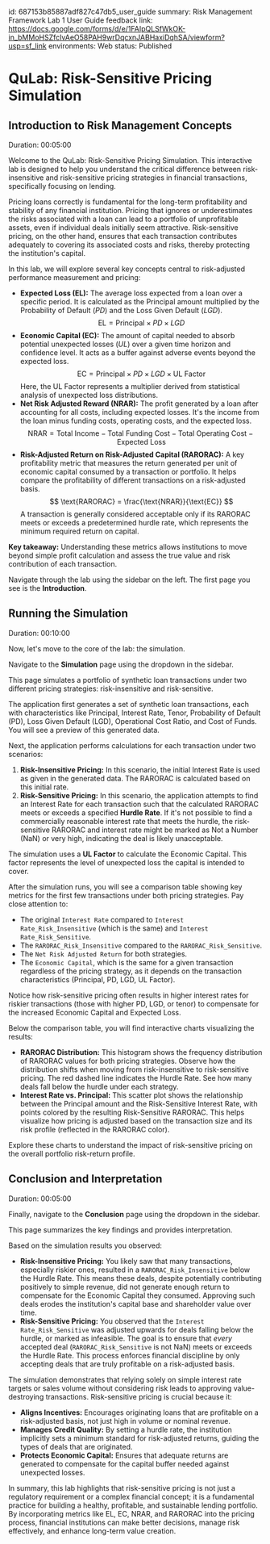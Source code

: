 id: 687153b85887adf827c47db5_user_guide
summary: Risk Management Framework Lab 1 User Guide
feedback link: https://docs.google.com/forms/d/e/1FAIpQLSfWkOK-in_bMMoHSZfcIvAeO58PAH9wrDqcxnJABHaxiDqhSA/viewform?usp=sf_link
environments: Web
status: Published
# QuLab: Risk-Sensitive Pricing Simulation

## Introduction to Risk Management Concepts
Duration: 00:05:00

Welcome to the QuLab: Risk-Sensitive Pricing Simulation. This interactive lab is designed to help you understand the critical difference between risk-insensitive and risk-sensitive pricing strategies in financial transactions, specifically focusing on lending.

Pricing loans correctly is fundamental for the long-term profitability and stability of any financial institution. Pricing that ignores or underestimates the risks associated with a loan can lead to a portfolio of unprofitable assets, even if individual deals initially seem attractive. Risk-sensitive pricing, on the other hand, ensures that each transaction contributes adequately to covering its associated costs and risks, thereby protecting the institution's capital.

In this lab, we will explore several key concepts central to risk-adjusted performance measurement and pricing:

*   **Expected Loss (EL):** The average loss expected from a loan over a specific period. It is calculated as the Principal amount multiplied by the Probability of Default ($PD$) and the Loss Given Default ($LGD$).
    $$ \text{EL} = \text{Principal} \times PD \times LGD $$
*   **Economic Capital (EC):** The amount of capital needed to absorb potential unexpected losses ($UL$) over a given time horizon and confidence level. It acts as a buffer against adverse events beyond the expected loss.
    $$ \text{EC} = \text{Principal} \times PD \times LGD \times \text{UL Factor} $$
    Here, the UL Factor represents a multiplier derived from statistical analysis of unexpected loss distributions.
*   **Net Risk Adjusted Reward (NRAR):** The profit generated by a loan after accounting for all costs, including expected losses. It's the income from the loan minus funding costs, operating costs, and the expected loss.
    $$ \text{NRAR} = \text{Total Income} - \text{Total Funding Cost} - \text{Total Operating Cost} - \text{Expected Loss} $$
*   **Risk-Adjusted Return on Risk-Adjusted Capital (RARORAC):** A key profitability metric that measures the return generated per unit of economic capital consumed by a transaction or portfolio. It helps compare the profitability of different transactions on a risk-adjusted basis.
    $$ \text{RARORAC} = \frac{\text{NRAR}}{\text{EC}} $$
    A transaction is generally considered acceptable only if its RARORAC meets or exceeds a predetermined hurdle rate, which represents the minimum required return on capital.

<aside class="positive">
<b>Key takeaway:</b> Understanding these metrics allows institutions to move beyond simple profit calculation and assess the true value and risk contribution of each transaction.
</aside>

Navigate through the lab using the sidebar on the left. The first page you see is the **Introduction**.

## Running the Simulation
Duration: 00:10:00

Now, let's move to the core of the lab: the simulation.

Navigate to the **Simulation** page using the dropdown in the sidebar.

This page simulates a portfolio of synthetic loan transactions under two different pricing strategies: risk-insensitive and risk-sensitive.

The application first generates a set of synthetic loan transactions, each with characteristics like Principal, Interest Rate, Tenor, Probability of Default (PD), Loss Given Default (LGD), Operational Cost Ratio, and Cost of Funds. You will see a preview of this generated data.

Next, the application performs calculations for each transaction under two scenarios:

1.  **Risk-Insensitive Pricing:** In this scenario, the initial Interest Rate is used as given in the generated data. The RARORAC is calculated based on this initial rate.
2.  **Risk-Sensitive Pricing:** In this scenario, the application attempts to find an Interest Rate for each transaction such that the calculated RARORAC meets or exceeds a specified **Hurdle Rate**. If it's not possible to find a commercially reasonable interest rate that meets the hurdle, the risk-sensitive RARORAC and interest rate might be marked as Not a Number (NaN) or very high, indicating the deal is likely unacceptable.

The simulation uses a **UL Factor** to calculate the Economic Capital. This factor represents the level of unexpected loss the capital is intended to cover.

After the simulation runs, you will see a comparison table showing key metrics for the first few transactions under both pricing strategies. Pay close attention to:

*   The original `Interest Rate` compared to `Interest Rate_Risk_Insensitive` (which is the same) and `Interest Rate_Risk_Sensitive`.
*   The `RARORAC_Risk_Insensitive` compared to the `RARORAC_Risk_Sensitive`.
*   The `Net Risk Adjusted Return` for both strategies.
*   The `Economic Capital`, which is the same for a given transaction regardless of the pricing strategy, as it depends on the transaction characteristics (Principal, PD, LGD, UL Factor).

<aside class="positive">
Notice how risk-sensitive pricing often results in higher interest rates for riskier transactions (those with higher PD, LGD, or tenor) to compensate for the increased Economic Capital and Expected Loss.
</aside>

Below the comparison table, you will find interactive charts visualizing the results:

*   **RARORAC Distribution:** This histogram shows the frequency distribution of RARORAC values for both pricing strategies. Observe how the distribution shifts when moving from risk-insensitive to risk-sensitive pricing. The red dashed line indicates the Hurdle Rate. See how many deals fall below the hurdle under each strategy.
*   **Interest Rate vs. Principal:** This scatter plot shows the relationship between the Principal amount and the Risk-Sensitive Interest Rate, with points colored by the resulting Risk-Sensitive RARORAC. This helps visualize how pricing is adjusted based on the transaction size and its risk profile (reflected in the RARORAC color).

Explore these charts to understand the impact of risk-sensitive pricing on the overall portfolio risk-return profile.

## Conclusion and Interpretation
Duration: 00:05:00

Finally, navigate to the **Conclusion** page using the dropdown in the sidebar.

This page summarizes the key findings and provides interpretation.

Based on the simulation results you observed:

*   **Risk-Insensitive Pricing:** You likely saw that many transactions, especially riskier ones, resulted in a `RARORAC_Risk_Insensitive` below the Hurdle Rate. This means these deals, despite potentially contributing positively to simple revenue, did not generate enough return to compensate for the Economic Capital they consumed. Approving such deals erodes the institution's capital base and shareholder value over time.
*   **Risk-Sensitive Pricing:** You observed that the `Interest Rate_Risk_Sensitive` was adjusted upwards for deals falling below the hurdle, or marked as infeasible. The goal is to ensure that *every* accepted deal (`RARORAC_Risk_Sensitive` is not NaN) meets or exceeds the Hurdle Rate. This process enforces financial discipline by only accepting deals that are truly profitable on a risk-adjusted basis.

The simulation demonstrates that relying solely on simple interest rate targets or sales volume without considering risk leads to approving value-destroying transactions. Risk-sensitive pricing is crucial because it:

*   **Aligns Incentives:** Encourages originating loans that are profitable on a risk-adjusted basis, not just high in volume or nominal revenue.
*   **Manages Credit Quality:** By setting a hurdle rate, the institution implicitly sets a minimum standard for risk-adjusted returns, guiding the types of deals that are originated.
*   **Protects Economic Capital:** Ensures that adequate returns are generated to compensate for the capital buffer needed against unexpected losses.

In summary, this lab highlights that risk-sensitive pricing is not just a regulatory requirement or a complex financial concept; it is a fundamental practice for building a healthy, profitable, and sustainable lending portfolio. By incorporating metrics like EL, EC, NRAR, and RARORAC into the pricing process, financial institutions can make better decisions, manage risk effectively, and enhance long-term value creation.

